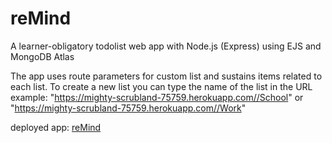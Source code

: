 # reMind
A learner-obligatory todolist web app with Node.js (Express) using EJS and MongoDB Atlas 

The app uses route parameters for custom list and sustains items related to each list.
To create a new list you can type the name of the list in the URL
example: "https://mighty-scrubland-75759.herokuapp.com//School"
or
"https://mighty-scrubland-75759.herokuapp.com//Work"

deployed app: <a target="_blank" href="https://mighty-scrubland-75759.herokuapp.com/">reMind</a>
